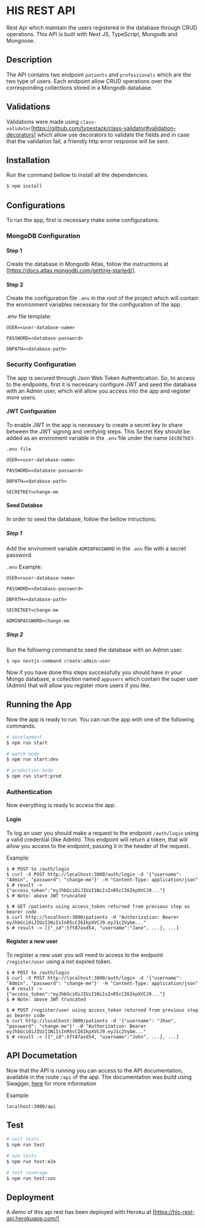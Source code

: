 # HIS REST API
Rest Api which maintain the users registered in the database through CRUD operations. This API is built with Next JS, TypeScript, Mongodb and Mongoose.

## Description

The API contains two endpoint `patients` and `professionals` which are the two type of users. Each endpoint allow CRUD operations over the corresponding collections stored in a Mongodb database.

## Validations
Validations were made using `class-validator`[https://github.com/typestack/class-validator#validation-decorators] which allow use decorators to validate the fields and in case that the validation fail, a friendly http error response will be sent.

## Installation
Run the command bellow to install all the dependencies.

```bash
$ npm install
```

## Configurations
To run the app, first is necessary make some configurations.

### MongoDB Configuration

#### Step 1
Create the database in Mongodb Atlas, follow the instructions at [https://docs.atlas.mongodb.com/getting-started/].

#### Step 2
Create the configuration file `.env` in the root of the project which will contain the environment variables necessary for the configuration of the app.

.env file template:

```
USER=<user-database-name> 

PASSWORD=<database-password>

DBPATH=<database-path>
```

### Security Configuration
The app is secured through Json Web Token Authentication. So, to access to the endpoints, first it is necessary configure JWT and seed the database with an Admin user, which will allow you access into the app and register more users.

#### JWT Configuration
To enable JWT in the app is necessary to create a secret key to share between the JWT signing and verifying steps. This Secret Key should be added as an enviroment variable in the `.env` file under the name `SECRETKEY`.

`.env file`

```
USER=<user-database-name> 

PASSWORD=<database-password>

DBPATH=<database-path>

SECRETKEY=change-me
```
#### Seed Databse

In order to seed the database, follow the bellow intructions:

##### Step 1
Add the enviroment variable `ADMINPASSWORD` in the `.env` file with a secret password.

`.env` Example:

```
USER=<user-database-name> 

PASSWORD=<database-password>

DBPATH=<database-path>

SECRETKEY=change-me

ADMINPASSWORD=change-me
```

##### Step 2
Run the following command to seed the database with an Admin user.

```
$ npx nestjs-command create:admin-user
```

Now if you have done this steps successfully you should have in your Mongo database, a collection named `appusers` which contain the super user (Admin) that will allow you register more users if you like.

## Running the App
Now the app is ready to run. You can run the app with one of the following commands.

```bash
# development
$ npm run start

# watch mode
$ npm run start:dev

# production mode
$ npm run start:prod
```

### Authentication
Now everything is ready to access the app. 

#### Login

To log an user you should make a request to the endpoint `/auth/login` using a valid credential (like Admin). This endpoint will return a token, that will allow you access to the endpoint, passing it in the header of the request.

Example:

```
$ # POST to /auth/login
$ curl -X POST http://localhost:3000/auth/login -d '{"username": "Admin", "password": "change-me"}' -H "Content-Type: application/json"
$ # result -> {"access_token":"eyJhbGciOiJIUzI1NiIsInR5cCI6IkpXVCJ9..."}
$ # Note: above JWT truncated
```

```
$ # GET /patients using access_token returned from previous step as bearer code
$ curl http://localhost:3000/patients -H "Authorization: Bearer eyJhbGciOiJIUzI1NiIsInR5cCI6IkpXVCJ9.eyJ1c2Vybm..."
$ # result -> [{"_id":5ft87asd54, "username":"Jane", ...}, ...]
```

#### Register a new user
To register a new user you will need to access to the endpoint `/register/user` using a not expired token.

```
$ # POST to /auth/login
$ curl -X POST http://localhost:3000/auth/login -d '{"username": "Admin", "password": "change-me"}' -H "Content-Type: application/json"
$ # result -> {"access_token":"eyJhbGciOiJIUzI1NiIsInR5cCI6IkpXVCJ9..."}
$ # Note: above JWT truncated
```

```
$ # POST /register/user using access_token returned from previous step as bearer code
$ curl http://localhost:3000/patients -d '{"username": "Jhon", "password": "change-me"}' -H "Authorization: Bearer eyJhbGciOiJIUzI1NiIsInR5cCI6IkpXVCJ9.eyJ1c2Vybm..."
$ # result -> [{"_id":5ft87asd54, "username":"John", ...}, ...]
```

## API Documetation
Now that the API is running you can access to the API documentation, available in the route `/api` of the app. The documentation was build using Swagger, [here](https://swagger.io/) for more information

Example:

`localhost:3000/api`

## Test

```bash
# unit tests
$ npm run test

# e2e tests
$ npm run test:e2e

# test coverage
$ npm run test:cov
```

## Deployment
A demo of this api rest has been deployed with Heroku at [https://his-rest-api.herokuapp.com/]


